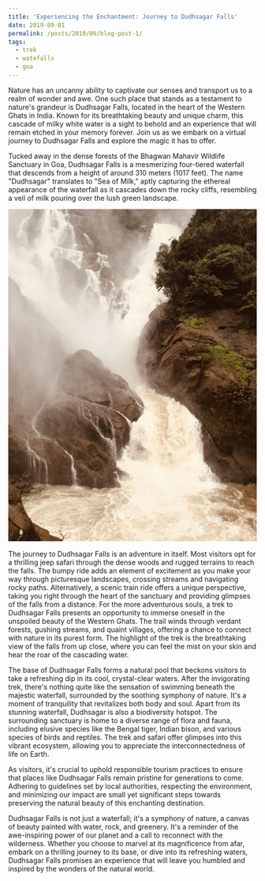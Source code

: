 ```yaml
---
title: 'Experiencing the Enchantment: Journey to Dudhsagar Falls'
date: 2019-09-01
permalink: /posts/2019/09/blog-post-1/
tags:
  - trek
  - watefalls
  - goa
---
```


Nature has an uncanny ability to captivate our senses and transport us to a realm of wonder and awe. One such place that stands as a testament to nature's grandeur is Dudhsagar Falls, located in the heart of the Western Ghats in India. Known for its breathtaking beauty and unique charm, this cascade of milky white water is a sight to behold and an experience that will remain etched in your memory forever. Join us as we embark on a virtual journey to Dudhsagar Falls and explore the magic it has to offer.

Tucked away in the dense forests of the Bhagwan Mahavir Wildlife Sanctuary in Goa, Dudhsagar Falls is a mesmerizing four-tiered waterfall that descends from a height of around 310 meters (1017 feet). The name "Dudhsagar" translates to "Sea of Milk," aptly capturing the ethereal appearance of the waterfall as it cascades down the rocky cliffs, resembling a veil of milk pouring over the lush green landscape.

<img src='../images/dudhsagar-1.jpg'>

The journey to Dudhsagar Falls is an adventure in itself. Most visitors opt for a thrilling jeep safari through the dense woods and rugged terrains to reach the falls. The bumpy ride adds an element of excitement as you make your way through picturesque landscapes, crossing streams and navigating rocky paths. Alternatively, a scenic train ride offers a unique perspective, taking you right through the heart of the sanctuary and providing glimpses of the falls from a distance. For the more adventurous souls, a trek to Dudhsagar Falls presents an opportunity to immerse oneself in the unspoiled beauty of the Western Ghats. The trail winds through verdant forests, gushing streams, and quaint villages, offering a chance to connect with nature in its purest form. The highlight of the trek is the breathtaking view of the falls from up close, where you can feel the mist on your skin and hear the roar of the cascading water.

The base of Dudhsagar Falls forms a natural pool that beckons visitors to take a refreshing dip in its cool, crystal-clear waters. After the invigorating trek, there's nothing quite like the sensation of swimming beneath the majestic waterfall, surrounded by the soothing symphony of nature. It's a moment of tranquility that revitalizes both body and soul. Apart from its stunning waterfall, Dudhsagar is also a biodiversity hotspot. The surrounding sanctuary is home to a diverse range of flora and fauna, including elusive species like the Bengal tiger, Indian bison, and various species of birds and reptiles. The trek and safari offer glimpses into this vibrant ecosystem, allowing you to appreciate the interconnectedness of life on Earth.

As visitors, it's crucial to uphold responsible tourism practices to ensure that places like Dudhsagar Falls remain pristine for generations to come. Adhering to guidelines set by local authorities, respecting the environment, and minimizing our impact are small yet significant steps towards preserving the natural beauty of this enchanting destination.

Dudhsagar Falls is not just a waterfall; it's a symphony of nature, a canvas of beauty painted with water, rock, and greenery. It's a reminder of the awe-inspiring power of our planet and a call to reconnect with the wilderness. Whether you choose to marvel at its magnificence from afar, embark on a thrilling journey to its base, or dive into its refreshing waters, Dudhsagar Falls promises an experience that will leave you humbled and inspired by the wonders of the natural world.